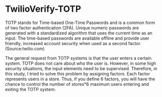 # TwilioVerify-TOTP

TOTP stands for Time-based One-Time Passwords and is a common form of two factor authentication (2FA). Unique numeric passwords are generated with a standardized algorithm that uses the current time as an input. The time-based passwords are available offline and provide user friendly, increased account security when used as a second factor.(Source:twilio.com)

The general request from TOTP systems is that the user enters a certain system. TOTP does not care about who the user is. However, in some high security situations, the input elements need to be supervised. Therefore, in this study, I tried to solve this problem by assigning factors. Each factor represents users in a store. Thus, if you define 6 factors, you will have the chance to control the number of stores*6 maximum users entering and exiting the TOTP system.
